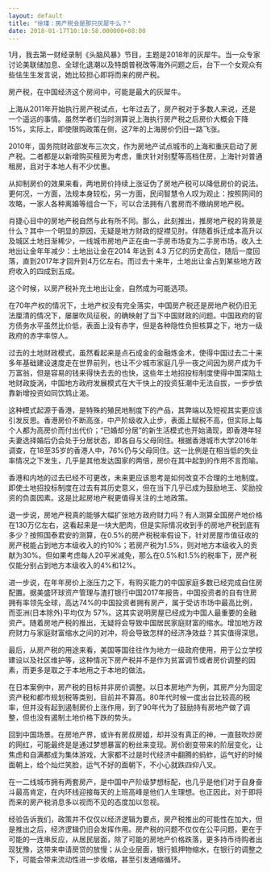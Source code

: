 ```yaml
---
layout: default
title: "徐瑾：房产税会是那只灰犀牛么？"
date: 2018-01-17T10:10:58.000000+08:00
---
```


1月，我去第一财经录制《头脑风暴》节目，主题是2018年的灰犀牛。当一众专家讨论美联储加息、全球化退潮以及特朗普税改等海外问题之后，台下一个女观众有些怯生生发言说，她比较担心即将而来的房产税。

房产税，在中国经济这个房间中，可能是最大的灰犀牛。

上海从2011年开始执行房产税试点，七年过去了，房产税对于多数人来说，还是一个遥远的事情。虽然学者们当时测算说上海执行房产税之后房价大概会下降15%，实际上，即使限购政策在侧，这7年的上海房价仍旧一路飞涨。

2010年，国务院财政部发布三次文，作为房地产试点城市的上海和重庆启动了房产税。二者都是以新增购买租房为考虑，重庆针对别墅等高档住房，上海针对普通租房，且对于本地人有不少优惠。

从抑制房价的效果来看，两地房价持续上涨证伪了房地产税可以降低房价的说法。更何况，一方面，法规本身较松，另一方面，民间智慧令人叹为观止：按照网间的攻略，一家人各种离婚等组合一下，可以合法拥有八套房而不缴纳房地产税。

肖捷心目中的房地产税自然与此有所不同。那么，此刻推出，推房地产税的背景是什么？其中一个明显的原因，无疑是地方财政的捉襟见肘。伴随着拆迁成本高升以及城区土地日渐稀少，一线城市房地产正在由一手房市场变为二手房市场，收入土地出让金年年减少：土地出让金在2014 年达到 4.3 万亿的历史高位，随后一度回落，直到2017年才回升到4万亿左右。而过去十来年，土地出让金占到某些地方政府收入的四成到五成。

这个时候，以房产税补充土地出让金，自然成为可能选项。

在70年产权的情况下，土地产权没有完全落实，中国房产税还是房地产税仍旧无法厘清的情况下，屡屡吹风征税，的确映射了当下中国财政的问题。中国政府的官方债务水平虽然比价低，表面上没有赤字，但是各种隐性负担核算之下，地方一级政府的赤字率惊人。

过去的土地财政模式，虽然看起来是点石成金的金融炼金术，使得中国过去二十来多年基础建设速度走在世界前列，也让不少城市家庭几乎一夜之间因为房产成为千万富翁，但是容易的钱来得快去去的也快，这些年土地招投标制度使得中国深陷土地财政旋涡，中国地方政府发展模式在大干快上的投资狂潮中无法自拔，一步步依靠新增投资如同饮鸩止渴。

这种模式起源于香港，是特殊的殖民地制度下的产品，其弊端以及短视其实更应该引发反思。香港房价不断高涨，中产阶级收入止步，表面上赋税不高，但实际上每个人都为高房价而付出代价；“已婚却分居”的新生活模式也开始涌现，即香港年轻夫妻选择婚后仍会处于分居状态，即各自与父母同住。根据香港城市大学2016年调查，在18至35岁的香港人中，76%仍与父母同住。这一比例是在相当低的失业率情况之下发生，几乎是其他发达国家的两倍，房价在其中起到的作用不言而喻。

香港和内地的过去已经不可更改，未来更应该思考是如何改变不合理的土地制度。即使土地招投标制度在过去有其历史意义，但在当下几乎已成为鼓励地王、奖励投资的负面因素。这是比起房地产税更值得关注的土地政策。

退一步说，房地产税真的能够大幅扩张地方政府财力吗？有人测算全国房产地价格在130万亿左右，这看起来是一块大肥肉，但是实际情况收到手的房地产税到底有多少？按照国泰君安的测算，在0.5%的房产税税率假设下，针对房屋市值征收的房产税能占到地方本级收入的约10%；若房产税为1.5%，则对地方本级收入的贡献为30%。但如果考虑每人20平米减免，那么在0.5%和1.5%的税率下，房产税仅能分别占到地方本级收入的4%和12%。

进一步说，在年年房价上涨压力之下，有购买能力的中国家庭多数已经完成自住房配置。据美盛环球资产管理与渣打银行中国2017年报告，中国投资者的自有住房拥有率领先全球，高达74%的中国投资者拥有房产，属于受访市场中最高比例，而亚洲(日本除外)平均仅为 57%。这其实说明房屋已经成为中国人最重要的金融资产。随着房地产税的推出，无疑将会导致中国居民家庭财富的缩水。增加地方政府财力与家庭财富缩水之间的对冲，将会导致怎样的经济净效益？其实值得深思。

最后，从房产税的用途来看，美国等国往往作为地方一级政府使用，用于公立学校建设以及社区维护等，这种情况下房产税并不是作为贫富调节或者房价调整的因素，而更多是取之于本地用之于本地的做法。

在日本案例中，房产税的目标并非房价调整。以日本房地产为例，其房产分为固定资产税和都市规划税等类别，目前并不算高。80年代时候一度出台比较高的税率，但并没有起到遏制房价上涨作用，到了90年代为了鼓励持有房地产做了调整，但也没有遏制土地价格下跌的势头。

回到中国场景。在房地产界，或许有房叔房姐，却并没有真正的神，一直鼓吹炒房的网红，可能最终是是通过梦想暴富的粉丝来变现。房价剧变带来的阶层变化，让焦虑和自满都成为集体游戏，大家都不过是时代经济中翻腾的蚂蚱，运气好的时候面朝上，给个灿烂笑脸，运气不好的面朝下，不小心就跌四仰八叉。

在一二线城市拥有两套房产，是中国中产阶级梦想标配，也几乎是他们对于自身奋斗最高肯定，在内环线迎接每天的上班高峰是他们人生理想。也正因此，对于即将而来的房产税消息多以视而不见的态度加以忽视。

经验告诉我们，政策并不仅仅以经济逻辑为要点，房产税推出的可能性在加大，但是推出之后，经济逻辑仍旧会发挥作用。房产税的问题不仅仅在公平问题，更在于可能的一连串反应，从居民层面，除了可能的房地产价格跌落，更多持币待购者出现犹豫，这带来申请房贷的放慢；从企业层面，银行抵押物缩水，在银行的调整之下，可能会带来流动性进一步收缩，甚至引发通缩循环。

